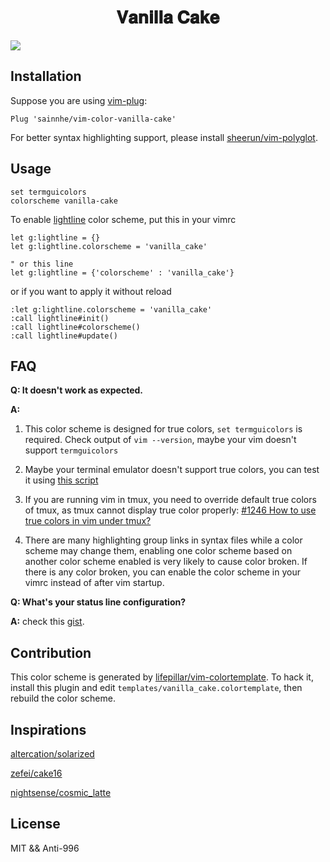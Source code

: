 <h1 align="center">
𝐕𝐚𝐧𝐢𝐥𝐥𝐚 𝐂𝐚𝐤𝐞
</h1>

![](https://user-images.githubusercontent.com/37491630/60381130-2cfe6f00-9a3f-11e9-92b2-61146b3494b5.png)

## Installation

Suppose you are using [vim-plug](https://github.com/junegunn/vim-plug):

```vim
Plug 'sainnhe/vim-color-vanilla-cake'
```

For better syntax highlighting support, please install [sheerun/vim-polyglot](https://github.com/sheerun/vim-polyglot).

## Usage

```vim
set termguicolors
colorscheme vanilla-cake 
```

To enable [lightline](https://github.com/itchyny/lightline.vim) color scheme, put this in your vimrc

```vim
let g:lightline = {}
let g:lightline.colorscheme = 'vanilla_cake'

" or this line
let g:lightline = {'colorscheme' : 'vanilla_cake'}
```

or if you want to apply it without reload

```vim
:let g:lightline.colorscheme = 'vanilla_cake'
:call lightline#init()
:call lightline#colorscheme()
:call lightline#update()
```

## FAQ

**Q: It doesn't work as expected.**

**A:**

1. This color scheme is designed for true colors, `set termguicolors` is required. Check output of `vim --version`, maybe your vim doesn't support `termguicolors`

2. Maybe your terminal emulator doesn't support true colors, you can test it using [this script](https://unix.stackexchange.com/questions/404414/print-true-color-24-bit-test-pattern)

3. If you are running vim in tmux, you need to override default true colors of tmux, as tmux cannot display true color properly: [#1246 How to use true colors in vim under tmux?](https://github.com/tmux/tmux/issues/1246)

4. There are many highlighting group links in syntax files while a color scheme may change them, enabling one color scheme based on another color scheme enabled is very likely to cause color broken. If there is any color broken, you can enable the color scheme in your vimrc instead of after vim startup.

**Q: What's your status line configuration?**

**A:** check this [gist](https://gist.github.com/sainnhe/b8240bc047313fd6185bb8052df5a8fb).

## Contribution

This color scheme is generated by [lifepillar/vim-colortemplate](https://github.com/lifepillar/vim-colortemplate). To hack it, install this plugin and edit `templates/vanilla_cake.colortemplate`, then rebuild the color scheme.

## Inspirations

[altercation/solarized](https://github.com/altercation/solarized/tree/master/vim-colors-solarized)

[zefei/cake16](https://github.com/zefei/cake16)

[nightsense/cosmic_latte](https://github.com/nightsense/cosmic_latte)

## License

MIT && Anti-996
